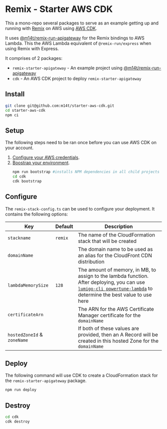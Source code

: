 # Remix - Starter AWS CDK

This a mono-repo several packages to serve as an example getting up and
running with [Remix][remix] on AWS using [AWS CDK][aws-cdk].

It uses [@m14t/remix-run-apigateway][remix-run-apigateway] for the Remix
bindings to AWS Lambda. This the AWS Lambda equivalent of `@remix-run/express`
when using Remix with Express.

It comprises of 2 packages:

- `remix-starter-apigateway` - An example project using [@m14t/remix-run-apigateway][remix-run-apigateway]
- `cdk` - An AWS CDK project to deploy `remix-starter-apigateway`

## Install

```bash
git clone git@github.com:m14t/starter-aws-cdk.git
cd starter-aws-cdk
npm ci
```

## Setup

The following steps need to be ran once before you can use AWS CDK on your
account.

1. [Configure your AWS credentials](https://docs.aws.amazon.com/cdk/latest/guide/getting_started.html#getting_started_prerequisites).
2. [Boostrap your environment](https://docs.aws.amazon.com/cdk/latest/guide/bootstrapping.html).
   ```bash
   npm run bootstrap #installs NPM dependencies in all child projects
   cd cdk
   cdk bootstrap
   ```

## Configure

The `remix-stack-config.ts` can be used to configure your deployment. It
contains the following options:

| Key                         | Default | Description                                                                                                                                                                           |
| --------------------------- | ------- | ------------------------------------------------------------------------------------------------------------------------------------------------------------------------------------- |
| `stackname`                 | `remix` | The name of the CloudFormation stack that will be created                                                                                                                             |
| `domainName`                |         | The domain name to be used as an alias for the CloudFront CDN distribution                                                                                                            |
| `lambdaMemorySize`          | `128`   | The amount of memory, in MB, to assign to the lambda function. After deploying, you can use [`lumigo-cli powertune-lambda`][lumigo-powertune] to determine the best value to use here |
| `certificateArn`            |         | The ARN for the AWS Certificate Manager certificate for the `domainName`                                                                                                              |
| `hostedZoneId` & `zoneName` |         | If both of these values are provided, then an A Record will be created in this hosted Zone for the `domainName`                                                                       |

## Deploy

The following command will use CDK to create a CloudFormation stack for the `remix-starter-apigateway` package.

```bash
npm run deploy
```

## Destroy

```bash
cd cdk
cdk destroy
```

<!-- links -->

[aws-cdk]: https://aws.amazon.com/cdk/
[lumigo-powertune]: https://github.com/lumigo-io/lumigo-cli#lumigo-cli-powertune-lambda
[remix]: https://remix.run/
[remix-run-apigateway]: https://github.com/m14t/remix-run-apigateway

